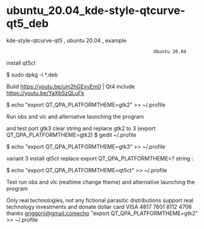 # ubuntu_20.04_kde-style-qtcurve-qt5_deb
kde-style-qtcurve-qt5 , ubuntu 20.04 , example

                                                          Ubuntu 20.04
                                                          
install qt5ct                                                         

$ sudo dpkg -i *.deb

Build https://youtu.be/um2hGExyEm0 | Qt4 include https://youtu.be/YaXbSzQLuFk

$ echo "export QT_QPA_PLATFORMTHEME=gtk2" >> ~/.profile

Run obs and vlc and alternative launching the program

and test port gtk3 clear string and replace gtk2 to 3 (export QT_QPA_PLATFORMTHEME=gtk2) $ gedit ~/.profile

$ echo "export QT_QPA_PLATFORMTHEME=gtk3" >> ~/.profile

variant 3 install qt5ct replace export QT_QPA_PLATFORMTHEME=? string :

$ echo "export QT_QPA_PLATFORMTHEME=qt5ct" >> ~/.profile

Test run obs and vlc (realtime change theme) and alternative launching the program

Only real technologies, not any fictional parasitic distributions support real technology investments and donate dollar card VISA 4817 7601 8112 4706 thanks griggorii@gmail.comecho "export QT_QPA_PLATFORMTHEME=gtk2" >> ~/.profile

